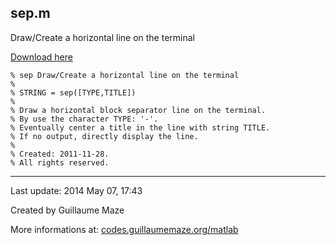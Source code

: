 ## sep.m ##
Draw/Create a horizontal line on the terminal

[Download here](http://guillaumemaze.googlecode.com/svn/trunk/matlab/codes/inout/sep.m)

```
% sep Draw/Create a horizontal line on the terminal
%
% STRING = sep([TYPE,TITLE])
% 
% Draw a horizontal block separator line on the terminal.
% By use the character TYPE: '-'.
% Eventually center a title in the line with string TITLE.
% If no output, directly display the line.
%
% Created: 2011-11-28.
% All rights reserved.
```

---

Last update: 2014 May 07, 17:43

Created by Guillaume Maze

More informations at: [codes.guillaumemaze.org/matlab](http://codes.guillaumemaze.org/matlab)